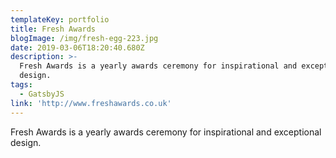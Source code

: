 ```yaml
---
templateKey: portfolio
title: Fresh Awards
blogImage: /img/fresh-egg-223.jpg
date: 2019-03-06T18:20:40.680Z
description: >-
  Fresh Awards is a yearly awards ceremony for inspirational and exceptional
  design.
tags:
  - GatsbyJS
link: 'http://www.freshawards.co.uk'
---
```

Fresh Awards is a yearly awards ceremony for inspirational and exceptional design.
